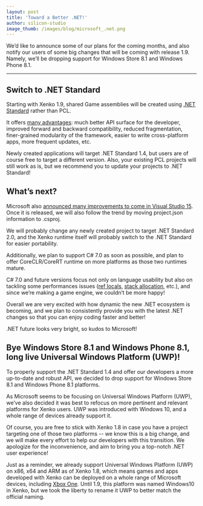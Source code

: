 ```yaml
---
layout: post
title: 'Toward a Better .NET!'
author: silicon-studio
image_thumb: /images/blog/microsoft_.net.png
---
```


We’d like to announce some of our plans for the coming months, and also notify our users of some big changes that will be coming with release 1.9. Namely, we’ll be dropping support for Windows Store 8.1 and Windows Phone 8.1.

---

## Switch to .NET Standard

Starting with Xenko 1.9, shared Game assemblies will be created using [.NET Standard](https://docs.microsoft.com/en-us/dotnet/articles/standard/library) rather than PCL.

It offers [many advantages](https://blogs.msdn.microsoft.com/dotnet/2016/09/26/introducing-net-standard/): much better API surface for the developer, improved forward and backward compatibility, reduced fragmentation, finer-grained modularity of the framework, easier to write cross-platform apps, more frequent updates, etc.

Newly created applications will target .NET Standard 1.4, but users are of course free to target a different version. Also, your existing PCL projects will still work as is, but we recommend you to update your projects to .NET Standard!

## What’s next?

Microsoft also [announced many improvements to come in Visual Studio 15](https://blogs.msdn.microsoft.com/dotnet/2016/10/19/net-core-tooling-in-visual-studio-15/). Once it is released, we will also follow the trend by moving project.json information to .csproj.

We will probably change any newly created project to target .NET Standard 2.0, and the Xenko runtime itself will probably switch to the .NET Standard for easier portability.

Additionally, we plan to support C# 7.0 as soon as possible, and plan to offer CoreCLR/CoreRT runtime on more platforms as those two runtimes mature.

C# 7.0 and future versions focus not only on language usability but also on tackling some performances issues ([ref locals](https://github.com/dotnet/roslyn/issues/118), [stack allocation](https://github.com/dotnet/coreclr/commit/37798423fb035625192b4fac90a329e17b90d562), etc.), and since we’re making a game engine, we couldn’t be more happy!

Overall we are very excited with how dynamic the new .NET ecosystem is becoming, and we plan to consistently provide you with the latest .NET changes so that you can enjoy coding faster and better!

.NET future looks very bright, so kudos to Microsoft!

## Bye Windows Store 8.1 and Windows Phone 8.1, long live Universal Windows Platform (UWP)!

To properly support the .NET Standard 1.4 and offer our developers a more up-to-date and robust API, we decided to drop support for Windows Store 8.1 and Windows Phone 8.1 platforms.

As Microsoft seems to be focusing on Universal Windows Platform (UWP), we’ve also decided it was best to refocus on more pertinent and relevant platforms for Xenko users. UWP was introduced with Windows 10, and a whole range of devices already support it.

Of course, you are free to stick with Xenko 1.8 in case you have a project targeting one of those two platforms -- we know this is a big change, and we will make every effort to help our developers with this transition. We apologize for the inconvenience, and aim to bring you a top-notch .NET user experience!

Just as a reminder, we already support Universal Windows Platform (UWP) on x86, x64 and ARM as of Xenko 1.8, which means games and apps developed with Xenko can be deployed on a whole range of Microsoft devices, including [Xbox One](https://msdn.microsoft.com/en-us/windows/uwp/xbox-apps/index). Until 1.9, this platform was named Windows10 in Xenko, but we took the liberty to rename it UWP to better match the official naming.
